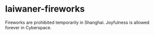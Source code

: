 # laiwaner-fireworks
 Fireworks are prohibited temporarily in Shanghai. Joyfulness is allowed forever in Cyberspace.
